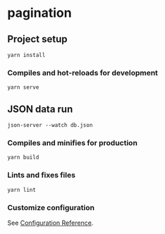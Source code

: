 # pagination

## Project setup
```
yarn install
```

### Compiles and hot-reloads for development
```
yarn serve
```

## JSON data run
```
json-server --watch db.json
```
### Compiles and minifies for production
```
yarn build
```

### Lints and fixes files
```
yarn lint
```

### Customize configuration
See [Configuration Reference](https://cli.vuejs.org/config/).
